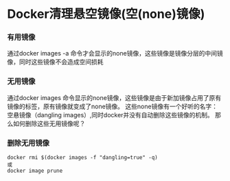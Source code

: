 # Docker清理悬空镜像(空(none)镜像)


### 有用镜像

通过docker images -a 命令才会显示的none镜像，这些镜像是镜像分层的中间镜像，同时这些镜像不会造成空间损耗

### 无用镜像

通过docker images 命令显示的none镜像，这些镜像是由于新加镜像占用了原有镜像的标签，原有镜像就变成了none镜像。
这些none镜像有一个好听的名字：空悬镜像（dangling images）,同时docker并没有自动删除这些镜像的机制。
那么如何删除这些无用镜像呢？

### 删除无用镜像

```shell
docker rmi $(docker images -f "dangling=true" -q)
或
docker image prune
```

